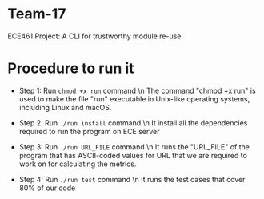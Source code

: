 
# Team-17
ECE461 Project: A CLI for trustworthy module re-use

# Procedure to run it
- Step 1:
Run `chmod +x run` command
\n The command "chmod +x run" is used to make the file "run" executable in Unix-like operating systems, including Linux and macOS.

- Step 2:
Run `./run install` command
\n It install all the dependencies required to run the program on ECE server

- Step 3:
Run `./run URL_FILE` command
\n It runs the "URL_FILE" of the program that has ASCII-coded values for URL that we are required to work on for calculating the metrics.

- Step 4:
Run `./run test` command
\n It runs the test cases that cover 80% of our code
